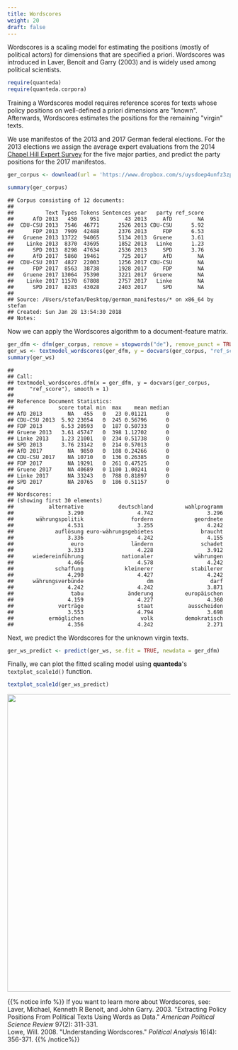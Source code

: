 ```yaml
---
title: Wordscores
weight: 20
draft: false
---
```


Wordscores is a scaling model for estimating the positions (mostly of political actors) for dimensions that are specified a priori. Wordscores was introduced in Laver, Benoit and Garry (2003) and is widely used among political scientists.


```r
require(quanteda)
require(quanteda.corpora)
```

Training a Wordscores model requires reference scores for texts whose policy positions on well-defined a priori dimensions are "known". Afterwards, Wordscores estimates the positions for the remaining "virgin" texts.

We use manifestos of the 2013 and 2017 German federal elections. For the 2013 elections we assign the average expert evaluations from the 2014 [Chapel Hill Expert Survey](https://www.chesdata.eu/) for the five major parties, and predict the party positions for the 2017 manifestos.


```r
ger_corpus <- download(url = 'https://www.dropbox.com/s/uysdoep4unfz3zp/data_corpus_germanifestos.rds?dl=1')
```




```r
summary(ger_corpus)
```

```
## Corpus consisting of 12 documents:
## 
##          Text Types Tokens Sentences year   party ref_score
##      AfD 2013   450    951        43 2013     AfD        NA
##  CDU-CSU 2013  7546  46771      2526 2013 CDU-CSU      5.92
##      FDP 2013  7909  42488      2376 2013     FDP      6.53
##   Gruene 2013 13722  94065      5134 2013  Gruene      3.61
##    Linke 2013  8370  43695      1852 2013   Linke      1.23
##      SPD 2013  8298  47634      2536 2013     SPD      3.76
##      AfD 2017  5860  19461       725 2017     AfD        NA
##  CDU-CSU 2017  4827  22003      1256 2017 CDU-CSU        NA
##      FDP 2017  8563  38738      1928 2017     FDP        NA
##   Gruene 2017 13064  75390      3221 2017  Gruene        NA
##    Linke 2017 11570  67808      2757 2017   Linke        NA
##      SPD 2017  8283  43028      2403 2017     SPD        NA
## 
## Source: /Users/stefan/Desktop/german_manifestos/* on x86_64 by stefan
## Created: Sun Jan 28 13:54:30 2018
## Notes:
```

Now we can apply the Wordscores algorithm to a document-feature matrix.


```r
ger_dfm <- dfm(ger_corpus, remove = stopwords("de"), remove_punct = TRUE)
ger_ws <- textmodel_wordscores(ger_dfm, y = docvars(ger_corpus, "ref_score"), smooth = 1)
summary(ger_ws)
```

```
## 
## Call:
## textmodel_wordscores.dfm(x = ger_dfm, y = docvars(ger_corpus, 
##     "ref_score"), smooth = 1)
## 
## Reference Document Statistics:
##              score total min  max    mean median
## AfD 2013        NA   455   0   23 0.01121      0
## CDU-CSU 2013  5.92 23054   0  245 0.56796      0
## FDP 2013      6.53 20593   0  187 0.50733      0
## Gruene 2013   3.61 45747   0  398 1.12702      0
## Linke 2013    1.23 21001   0  234 0.51738      0
## SPD 2013      3.76 23142   0  214 0.57013      0
## AfD 2017        NA  9850   0  108 0.24266      0
## CDU-CSU 2017    NA 10710   0  136 0.26385      0
## FDP 2017        NA 19291   0  261 0.47525      0
## Gruene 2017     NA 40689   0 1100 1.00241      0
## Linke 2017      NA 33243   0  788 0.81897      0
## SPD 2017        NA 20765   0  186 0.51157      0
## 
## Wordscores:
## (showing first 30 elements)
##           alternative           deutschland          wahlprogramm 
##                 3.290                 4.742                 3.296 
##       währungspolitik               fordern             geordnete 
##                 4.531                 3.255                 4.242 
##             auflösung euro-währungsgebietes               braucht 
##                 3.336                 4.242                 4.155 
##                  euro               ländern               schadet 
##                 3.333                 4.228                 3.912 
##      wiedereinführung            nationaler             währungen 
##                 4.466                 4.578                 4.242 
##             schaffung             kleinerer            stabilerer 
##                 4.290                 4.427                 4.242 
##      währungsverbünde                    dm                  darf 
##                 4.242                 4.242                 3.871 
##                  tabu              änderung          europäischen 
##                 4.159                 4.227                 4.360 
##              verträge                 staat           ausscheiden 
##                 3.553                 4.794                 3.698 
##           ermöglichen                  volk          demokratisch 
##                 4.356                 4.242                 2.271
```

Next, we predict the Wordscores for the unknown virgin texts.


```r
ger_ws_predict <- predict(ger_ws, se.fit = TRUE, newdata = ger_dfm)
```

Finally, we can plot the fitted scaling model using **quanteda**'s `textplot_scale1d()` function.


```r
textplot_scale1d(ger_ws_predict)
```

<img src="/machine-learning/wordscores.en_files/figure-html/unnamed-chunk-7-1.png" width="672" />


{{% notice info %}}
If you want to learn more about Wordscores, see:  
Laver, Michael, Kenneth R Benoit, and John Garry. 2003. "Extracting Policy Positions From Political Texts Using Words as Data." _American Political Science Review_ 97(2): 311-331.  
Lowe, Will. 2008. "Understanding Wordscores." _Political Analysis_ 16(4): 356-371.
{{% /notice%}}
